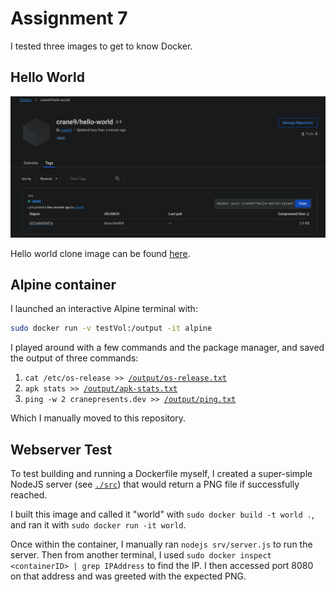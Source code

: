 # Assignment 7

I tested three images to get to know Docker.


## Hello World 

![Proof of Docker push](hello-world_push.png)

Hello world clone image can be found [here](https://hub.docker.com/repository/docker/crane9/hello-world/general).

## Alpine container

I launched an interactive Alpine terminal with:
```bash
sudo docker run -v testVol:/output -it alpine
```

I played around with a few commands and the package manager, and saved the output of three commands:

1. `cat /etc/os-release >> `[`/output/os-release.txt`](./alpine-output/os-release.txt)
2. `apk stats >> `[`/output/apk-stats.txt`](./alpine_output/apk-stats.txt)
3. `ping -w 2 cranepresents.dev >> `[`/output/ping.txt`](./alpine_output/ping.txt)

Which I manually moved to this repository.


## Webserver Test

To test building and running a Dockerfile myself,  I created a super-simple NodeJS server (see [`./src`](./src/)) that would return a PNG file if successfully reached.

I built this image and called it "world" with `sudo docker build -t world .`, and ran it with `sudo docker run -it world`. 

Once within the container, I manually ran `nodejs srv/server.js` to run the server. Then from another terminal, I used `sudo docker inspect <containerID> | grep IPAddress` to find the IP. I then accessed port 8080 on that address and was greeted with the expected PNG.
